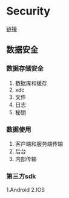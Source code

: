 # Security
[链接](http://docs.snowballfinance.com/pages/viewpage.action?pageId=30906241)

## 数据安全
### 数据存储安全
1. 数据库和缓存
2. xdc
3. 文件
4. 日志
5. 秘钥

### 数据使用
1. 客户端和服务端传输
2. 后台
3. 内部传输

### 第三方sdk
1.Android
2.IOS